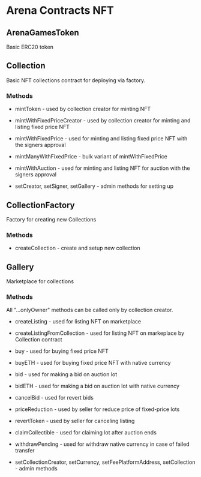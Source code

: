 # Arena Contracts NFT

## ArenaGamesToken

Basic ERC20 token

## Collection

Basic NFT collections contract for deploying via factory.

### Methods

- mintToken - used by collection creator for minting NFT

- mintWithFixedPriceCreator - used by collection creator for minting and listing fixed price NFT

- mintWithFixedPrice - used for minting and listing fixed price NFT with the signers approval

- mintManyWithFixedPrice - bulk variant of mintWithFixedPrice

- mintWithAuction - used for minting and listing NFT for auction with the signers approval

- setCreator, setSigner, setGallery - admin methods for setting up

## CollectionFactory

Factory for creating new Collections

### Methods

- createCollection - create and setup new collection

## Gallery

Marketplace for collections

### Methods

All "...onlyOwner" methods can be called only by collection creator.

- createListing - used for listing NFT on marketplace

- createListingFromCollection - used for listing NFT on markeplace by Collection contract

- buy - used for buying fixed price NFT

- buyETH - used for buying fixed price NFT with native currency

- bid - used for making a bid on auction lot

- bidETH - used for making a bid on auction lot with native currency

- cancelBid - used for revert bids

- priceReduction - used by seller for reduce price of fixed-price lots

- revertToken - used by seller for canceling listing

- claimCollectible - used for claiming lot after auction ends

- withdrawPending - used for withdraw native currency in case of failed transfer

- setCollectionCreator, setCurrency, setFeePlatformAddress, setCollection - admin methods